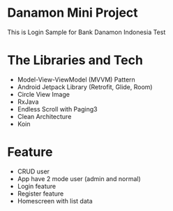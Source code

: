 # Danamon Mini Project
This is Login Sample for Bank Danamon Indonesia Test

# The Libraries and Tech
- Model-View-ViewModel (MVVM) Pattern
- Android Jetpack Library (Retrofit, Glide, Room)
- Circle View Image
- RxJava
- Endless Scroll with Paging3
- Clean Architecture
- Koin

# Feature
- CRUD user
- App have 2 mode user (admin and normal)
- Login feature
- Register feature
- Homescreen with list data
